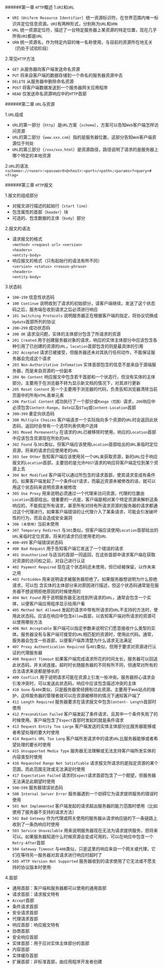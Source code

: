 ######第一章 `HTTP`概述
1.`URI`和`URL`

* `URI（Uniform Resource Identifier`）统一资源标识符，在世界范围内唯一标识并定位信息资源。`URI`有两种形式，分别称为`URL`和`URN`
* `URL` 统一资源定位符，描述了一台特定服务器上某资源的特定位置，现在几乎所有`URI`都是`URL`
* `URN` 统一资源名，作为特定内容的唯一名称使用，与目前的资源所在地无关（仍处于试验阶段）

2.常见`HTTP`方法

* `GET` 从服务器向客户端发送命名资源
* `PUT` 将来自客户端的数据存储到一个命名的服务器资源中去
* `DELETE` 从服务器中删除命名资源
* `POST` 将客户端数据发送到一个服务器网关应用程序
* `HEAD` 仅发送命名资源响应中的`HTTP`首部

######第二章 `URL`与资源

1.`URL`组成

* `URL`的第一部分（`http`）是`URL`方案（`scheme`），方案可以告知`Web`客户端怎样访问资源
* `URL`的第二部分（`www.xxx.com`）指的是服务器位置，这部分告知`Web`客户端资源位于何处
* `URL`的第三部分（`/xxx/xxx.html`）是资源路径，路径说明了请求的是服务器上哪个特定的本地资源

2.`URL`的语法  
`<scheme>://<user>:<password>@<host>:<port>/<path>;<params>?<query>#<frag>`

######第三章 `HTTP`报文 

1.报文的组成部分

* 对报文进行描述的起始行（`start line`）
* 包含属性的首部（`header`）块
* 可选的、包含数据的主体（`body`）部分

2.报文的语法

* 请求报文的格式  
  `<method> <request url> <version>`  
  `<headers>`  
  `<entity-body>`
* 响应报文的格式（只有起始行的语法有所不同）  
  `<version> <status> <reason-phrase>`  
  `<headers>`  
  `<entity-body>`

3.状态码

* `100~199` 信息性状态码
 * `100 Continue` 说明收到了请求的初始部分，请客户端继续。发送了这个状态码之后，服务端在收到请求之后必须进行响应
 * `101 Switching Protocols` 说明服务器正在根据客户端的指定，将协议切换成`Update`首部所列的协议
* `200~299` 成功状态码
 * `200 OK` 请求没问题，实体的主体部分包含了所请求的资源
 * `201 Created` 用于创建服务器对象的请求，响应的实体主体部分中应该包含各种引用了已创建的资源的`URL`，`location`首部包含的则是最具体的引用
 * `202 Accepted` 请求已被接受，但服务器还未对其执行任何动作，不能保证服务器会完成这个请求
 * `203 Non-Authoritative Infomation` 实体首部包含的信息不是来自于源端服务器，而是来自资源的一份副本
 * `204 No Content` 响应报文中包含若干首部和一个状态行，但没有实体的主体部分。主要用于在浏览器不转为显示新文档的情况下，对其进行更新
 * `205 Reset Content` 另一个主要用于浏览器的代码，负责告知浏览器清除当前页面中的所有`HTML`表单元素
 * `206 Partial Content` 成功执行了一个部分或`Range（范围）`请求，`206`响应中必须包含`Content-Range`、`Date`以及`ETag`或`Content-Location`首部
* `300~399` 重定向状态码
 * `300 Multiple Choices` 客户端请求一个实际指向多个资源的`URL`时会返回此状态码，返回时会带有一个选项列表供用户选择
 * `301 Moved Permanently` 在请求的`URL`已被移除时使用，响应的`Location`首部中应该包含资源现在所处的`URL`
 * `302 Found` 与`301`类似，但客户端应该使用`Location`首部给出的`URL`来临时定位资源，将来的请求仍应使用老的`URL`
 * `303 See Other` 告知客户端应该使用另一个`URL`来获取资源，新的`URL`位于响应报文的`Location`首部，主要目的是允许`POST`请求的响应将客户端定位到某个资源上去
 * `304 Not Modified` 客户端可以通过所包含的请求首部，使其请求变成有条件的。如果客户端发起了一个条件`GET`请求，而最近资源未被修改的话，就可以用这个状态码来说明资源未被修改
 * `305 Use Proxy` 用来说明必须通过一个代理来访问资源，代理的位置由`Location`首部给出。很重要的一点是，客户端是相对某个特定资源来解析这条响应的，不能假定所有请求，甚至所有对持有所请求资源的服务器的请求都通过这个代理进行。如果客户端错误的让代理介入了某条请求，可能会引发破坏性的行为，而且会造成安全漏洞
 * `306 (未使用)` 当前未使用
 * `307 Temporary Redirect` 与`301`类似，但客户端应该使用`Location`首部给出的`URL`来临时定位资源，将来的请求仍应使用老的`URL`
* `400~499` 客户端错误状态码
 * `400 Bad Request` 用于告知客户端它发送了一个错误的请求
 * `401 Unauthorized` 与适当的首部一同返回，在这些首部中请求客户端在获取对资源的访问权之前，对自己进行认证
 * `402 Payment Required` 现在这个状态码还未使用，但已经被保留，以作未来之用
 * `403 Forbidden` 用来说明请求被服务器拒绝了。如果服务器想说明为什么拒绝请求，可以包 含实体的主体部分来对原因进行描述，但这个状态码通常是在服务器不想说明拒绝原因的时候使用的
 * `404 Not Found` 用于说明服务器无法找到所请求的`URL`，通常会包含一个实体，以便客户端应用程序显示给用户看
 * `405 Method Not Allowed` 发起的请求中带有所请求的`URL`不支持的方法时，使用此状态码。应该在响应中包含`Allow`首部，以告知客户端对所请求的资源可以使用哪些方法
 * `406 Not Acceptable` 客户端可以指定参数来说明它们愿意接收什么类型的实体。服务器没有与客户端可接受的`URL`相匹配的资源时，使用此代码。通常，服务器会包含一些首部，以便客户端弄清楚为什么请求无法满足
 * `407 Proxy Authentication Required` 与`401`类似，但用于要求对资源进行认证的代理服务器
 * `408 Request Timeout` 如果客户端完成请求所花的时间太长，服务器可以回送此状态码，并关闭连接。超时时长随服务器的不同有所不同，但通常对所有的合法请求来说都是够长的
 * `409 Conflict` 用于说明请求可能在资源上引发一些冲突。服务器担心请求会引发冲突时，可以发送此状态码，响应中应该包含描述冲突的主体
 * `410 Gone` 与`404`类似，只是服务器曾经拥有过此资源。主要用于`Web`站点的维护，这样服务器的管理者就可以在资源被移除的情况下通知客户端了
 * `411 Length Required` 服务器要求在请求报文中包含`Content- Length`首部时使用
 * `412 Precondition Failed` 客户端发起了条件请求，且其中一个条件失败了的时候使用。客户端包含了`Expect`首部时发起的就是条件请求
 * `413 Request Entity Too Large` 客户端发送的实体主体部分比服务器能够或者希望处理的要大时使用
 * `414 Requets URL Too Long` 客户端所发请求中的请求`URL`比服务器能够或者希望处理的要长时使用
 * `415 Unsupported Media Type` 服务器无法理解或无法支持客户端所发实体的内容类型时使用
 * `416 Requested Range Not Satisfiable` 请求报文所请求的是指定资源的某个范围，而此范围无效或无法满足时使用
 * `417 Expectation Failed` 请求的`Expect`请求首部包含了一个期望，但服务器无法满足此期望时使用
* `500~599` 服务器错误状态码
 * `500 Internal Server Error` 服务器遇到一个妨碍它为请求提供服务的错误时使用
 * `501 Not Implemented` 客户端发起的请求超出服务器的能力范围时使用（比如使用了服务器不支持的请求方法）
 * `502 Bad Gateway` 作为代理或网关使用的服务器从请求响应链的下一条链路上收到了一条伪响应时使用
 * `503 Service Unavailable` 用来说明服务器现在无法为请求提供服务，但将来可以。如果服务器知道什么时候资源会变成可用的，可以在响应中包含一个`Retry-After`首部
 * `504 Gateway Timeout` 与`408`类似，只是这里的响应来自一个网关或代理，它们在等待另一服务器对其请求进行响应时超时了
 * `505 HTTP Version Not Supported` 服务器收到的请求使用了它无法或不愿支持的协议版本时使用·

4.首部

* 通用首部：客户端和服务器都可以使用的通用首部
* 请求首部：请求报文特有
 * `Accept`首部
 * 条件请求首部
 * 安全请求首部
 * 代理请求首部
* 响应首部：响应报文特有
 * 协商首部
 * 安全响应首部
* 实体首部：用于应对实体主体部分的首部
 * 内容首部
 * 实体缓存首部
* 扩展首部：非标准首部，由应用程序开发者创建
